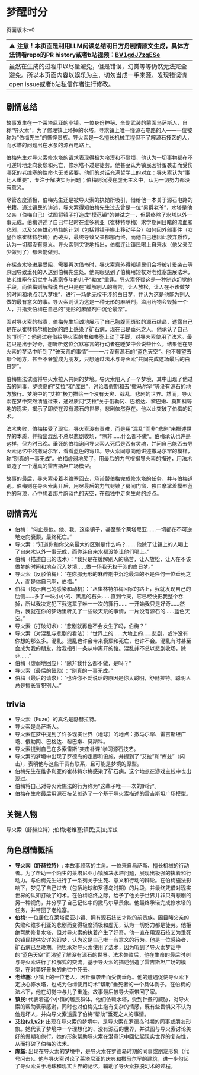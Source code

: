 # 梦醒时分
页面版本:v0
 

| :warning: 注意！本页面是利用LLM阅读总结明日方舟剧情原文生成，具体方法请看repo的PR history或者b站视频：[BV1gdJ7zqESe](https://www.bilibili.com/video/BV1gdJ7zqESe/)         |
|:----------------------------|
| 虽然在生成的过程中以尽量避免，但是错误，幻觉等等仍然无法完全避免。所以本页面内容以娱乐为主，切勿当成一手来源。发现错误请open issue或者b站私信作者进行修改。|



## 剧情总结
故事发生在一个莱塔尼亚的小镇。一位身份神秘、全副武装的蒙面乌萨斯人，自称“导火索”，为了修理镇上坏掉的水塔，寻求镇上唯一懂源石电路的人——一位被称为“伯梅先生”的憔悴贵族。导火索是一名擅长机械工程但不了解源石技艺的人，而水塔的问题出在水泵的源石电路上。

伯梅先生对导火索修水塔的请求表现得极为冷漠和不耐烦，他认为一切事物都在不可逆转地走向衰颓和死亡，修水塔不过是徒劳。他甚至认为镇民因针蚤袭击而受伤濒死的老维塞的性命也无关紧要。他们的对话充满哲学上的对立：导火索认为“事比人重要”，专注于解决实际问题；伯梅则沉浸在虚无主义中，认为一切努力都没有意义。

尽管态度消极，伯梅先生还是被导火索的执拗所吸引，借给他一本关于源石电路的书籍。通过镇民的讲述，导火索得知伯梅先生过去曾是一位“男爵老爷”，水塔是他父亲（伯梅自己）试图将镇子打造成“模范镇”的尝试之一，但最终除了水塔以外一事无成。伯梅讲述了自己年轻时在维多利亚（崔林特尔梅）求学期间目睹的流血和悲剧，以及父亲雄心勃勃的计划（包括将镇子搬上移动平台）如何因外部事件（女皇莅临崔林特尔梅）而破灭，最终导致父亲郁郁而终，而他自己也因此放弃爵位，认为一切都没有意义。导火索则尖锐地指出，伯梅连让镇民喝上自来水（他父亲至少做到了）都未能做到。

在探查水塔进展受阻，需要再次借书时，导火索意外得知镇民们会将被针蚤袭击等原因导致垂死的人送到伯梅先生处。他亲眼见到了伯梅用短杖对老维塞施展法术，使老维塞在幻觉中与离家多年的儿子“勒文”重逢。导火索怀疑这是一种制造幻觉的手段，而伯梅则解释说自己只是在“缓解别人的痛苦，让人放松，让人在不该做梦的时间和地点沉入梦境”，进行一场他无权干涉的白日梦，并认为这是他能为别人做的最有意义的事。导火索则认为这是一种无形的麻醉剂，滥用药物会毁掉一个人，并指责伯梅在自己的“无形的麻醉剂中沉沦最深”。

面对导火索的指责，伯梅先生坦诚地展示了自己胸腹间斑驳的源石结晶，透露自己是在从崔林特尔梅回家的路上感染了矿石病，现在已是垂死之人。他承认了自己的“罪行”：他通过在借给导火索的书和书签上动了手脚，对导火索使用了法术。最初只是出于好奇，想听听这位沉默寡言的行动者在睡梦中会说些什么。结果他在导火索的梦话中听到了“破天荒的事情”——一片没有源石的“蓝色天空”。他不奢望去那个地方，甚至不奢望成为朋友，只想通过法术与导火索“共同完成这场最后的白日梦”。

伯梅施法试图将导火索拉入共同的梦境。导火索陷入了一个梦境，其中出现了他过去的同事，罗德岛的“艾拉”和“库兹”，讨论着假期和去“撒马尔罕”等没有源石的地方旅行。梦境中的“艾拉”极力描绘一个没有天灾、战乱、悲剧的世界。然而，导火索在梦中突然清醒过来，通过质问“艾拉”关于俄勒冈、巴格达、黎巴嫩、莫斯科等地的现实，揭示了即使在没有源石的世界，悲剧依然存在。他以此突破了伯梅的幻术。

法术失败，伯梅接受了现实。导火索没有责难，而是用“混乱”而非“悲剧”来描述世界的本质，并指出混乱不总以悲剧收场，“除非……什么都不做”。伯梅承认也许是这样，但为时已晚。垂死的伯梅询问导火索人死后是否有灵魂，并问自己能否去导火索记忆中的撒马尔罕，看看蓝色的穹顶。导火索同意向他讲述撒马尔罕的模样，称“别真的一事无成”。伯梅虚弱地笑了，用最后的力气根据导火索的描述，用法术塑造了一个逼真的雷吉斯坦广场模型。

故事的最后，导火索带着老维塞回去，承诺替伯梅完成修水塔的任务，并与伯梅道别。伯梅则在导火索离开后，用尽最后的力气封锁了房间门窗，独自摩挲着模型蓝色的穹顶，心中想着那片蔚蓝色的天空，在孤独中走向生命的终点。
## 剧情高光
*   伯梅：“何止是他。他、我、这座镇子，甚至整个莱塔尼亚......一切都在不可逆地走向衰颓，最终死亡。”
*   导火索：“知道你和你父亲最大的区别是什么吗？...... 他除了让镇上的人喝上了自来水以外一事无成，而你连自来水都没能让他们喝上。”
*   伯梅（描述自己的法术）：“我只是在缓解别人的痛苦，让人放松，让人在不该做梦的时间和地点沉入梦境......做一场我无权干涉的白日梦。”
*   导火索（反驳伯梅）：“在你那无形的麻醉剂中沉沦最深的不是任何一位垂死之人，而是你自己啊，伯梅。”
*   伯梅（揭示自己的感染和动机）：“从崔林特尔梅回家的路上，我就发现自己的肋侧......多了一块小小的、黑黑的石头......直到今天，它已经快把我整个吞掉，所以我决定犯下我这辈子唯一一次的罪行...... 一开始我只是好奇......然后，我就在你的梦话里听见了一些破天荒的事情，一片没有源石的......蓝色天空。”
*   导火索（打破幻术）：“悲剧就再也不会发生了吗，伯梅？”
*   导火索（对混乱与悲剧的看法）：“世界上的......大地上的......悲剧，或许没有你想的那么多。混乱。混乱也许会带来衰颓和死亡，也许不会。混乱有时甚至会成为我的朋友，给我指引一条从中离开的路。混乱并不总以悲剧收场，除非......”
*   伯梅（虚弱地回应）：“除非我什么都不做，是吗？”
*   导火索（最后的鼓励）：“别真的一事无成。”
*   伯梅（最后的请求）：“也许你不爱说话的原因是你太聪明，舒赫拉特。聪明人总是擅长冒犯别人。”
## trivia
*   导火索（Fuze）的真名是舒赫拉特。
*   导火索是乌萨斯人。
*   导火索在梦中提到了许多现实世界（地球）的地点：撒马尔罕、雷吉斯坦广场、俄勒冈、巴格达、黎巴嫩、莫斯科。
*   导火索提到自己在多索雷斯“突击补课”学习源石技艺。
*   导火索的梦境中出现了罗德岛的走廊和设施，并提到了“艾拉”和“库兹”（闪击），表明他与这些干员有联系，且可能是梦境的原型。
*   伯梅先生在维多利亚的崔林特尔梅感染了矿石病，这个地点在游戏主线中也出现过。
*   伯梅将自己对导火索施法的行为称为“这辈子唯一一次的罪行”。
*   伯梅在生命最后用源石技艺创造了一个基于导火索描述的雷吉斯坦广场模型。
## 关键人物
导火索（舒赫拉特）;伯梅;老维塞;镇民;艾拉;库兹
## 角色剧情概括
-   **导火索（舒赫拉特）**: 本故事段落的主角。一位来自乌萨斯、擅长机械的行动者。为了帮助一个陌生的莱塔尼亚小镇解决水塔问题，展现出极强的执着和行动力。与伯梅先生进行了一系列关于生死、意义和行动的辩论。在伯梅施法影响下，梦见了自己过去（包括地球和罗德岛时期）的片段，并最终凭借对现实世界的认知打破了幻术。在伯梅临终之际，给予了他关于世界并非只有悲剧的另一种视角，并分享了自己记忆中的撒马尔罕景象。他最终承诺完成修水塔的任务，并带回了老维塞。
-   **伯梅**: 一位居住在莱塔尼亚小镇、拥有源石技艺才能的前贵族。因目睹父亲的失败和维多利亚的悲剧而变得极度消极和虚无，认为一切努力都是徒劳。他拒绝帮助修复水塔，但对导火索的执着产生了好奇。他一直在用源石技艺为垂死的镇民提供安详的幻梦，认为这是自己唯一有意义的行为。他是一位感染者，矿石病已至晚期。他坦承对导火索使用了法术，因为听到了导火索梦话中的“蓝色天空”而渴望了解没有源石的世界。法术失败后，他在生命的最后时刻与导火索进行了和解式的交流，基于导火索的描述创造了雷吉斯坦广场的模型，在对美好景象的向往中死去。
-   **老维塞**: 小镇上的一位老人，因针蚤袭击而受伤垂危。他的遭遇促使导火索下定决心修水塔，也成为伯梅使用幻术“帮助”垂死者的一个具体例子。在伯梅的法术下，他在幻觉中与儿子重逢。故事最后被导火索带回了家。
-   **镇民**: 代表着这个小镇的居民群体。他们依赖水塔，受到针蚤的威胁，对导火索的帮助表示感谢，同时也对伯梅先生抱有复杂的情感，既有些畏惧又不认为他是坏人，并向导火索透露了伯梅“帮助”垂死之人的事情。
-   **艾拉([v1](../chars/char_4123_ela.md),[v2](../char_v3/char_4123_ela.md))**: 出现在导火索的梦境中，是导火索在罗德岛时期的同事或朋友形象。她代表了梦境中一个理想化的、没有源石的世界，并试图与导火索讨论美好的假期和旅行。她的形象帮助导火索在潜意识中回忆起现实世界的复杂性，从而打破了伯梅的法术。
-   **库兹**: 出现在导火索的梦境中，是导火索在罗德岛时期的同事或朋友形象（代号闪击）。他与导火索讨论了莱塔尼亚的庆典和撒马尔罕的建筑，进一步勾起了导火索关于地球和现实世界的记忆，辅助了导火索挣脱幻术的过程。